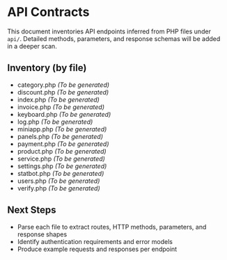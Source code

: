 # API Contracts

This document inventories API endpoints inferred from PHP files under `api/`. Detailed methods, parameters, and response schemas will be added in a deeper scan.

## Inventory (by file)
- category.php _(To be generated)_
- discount.php _(To be generated)_
- index.php _(To be generated)_
- invoice.php _(To be generated)_
- keyboard.php _(To be generated)_
- log.php _(To be generated)_
- miniapp.php _(To be generated)_
- panels.php _(To be generated)_
- payment.php _(To be generated)_
- product.php _(To be generated)_
- service.php _(To be generated)_
- settings.php _(To be generated)_
- statbot.php _(To be generated)_
- users.php _(To be generated)_
- verify.php _(To be generated)_

## Next Steps
- Parse each file to extract routes, HTTP methods, parameters, and response shapes
- Identify authentication requirements and error models
- Produce example requests and responses per endpoint

